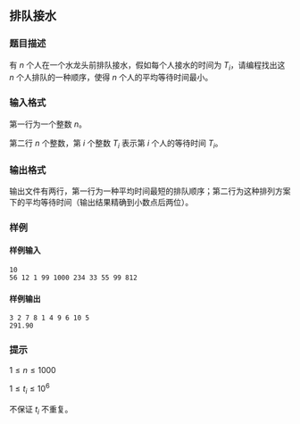 ## 排队接水

### 题目描述

有 $n$ 个人在一个水龙头前排队接水，假如每个人接水的时间为 $T_i$，请编程找出这 $n$ 个人排队的一种顺序，使得 $n$ 个人的平均等待时间最小。

### 输入格式

第一行为一个整数 $n$。

第二行 $n$ 个整数，第 $i$ 个整数 $T_i$ 表示第 $i$ 个人的等待时间 $T_i$。

### 输出格式

输出文件有两行，第一行为一种平均时间最短的排队顺序；第二行为这种排列方案下的平均等待时间（输出结果精确到小数点后两位）。

### 样例

#### 样例输入

```
10 
56 12 1 99 1000 234 33 55 99 812
```

#### 样例输出

```
3 2 7 8 1 4 9 6 10 5
291.90
```

### 提示

$1\le n \leq 1000$

$1\le t_i \leq 10^6$

不保证 $t_i$ 不重复。